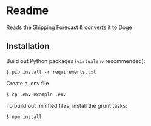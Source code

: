 # Readme

Reads the Shipping Forecast & converts it to Doge

## Installation

Build out Python packages (`virtualenv` recommended):

    $ pip install -r requirements.txt

Create a .env file

    $ cp .env-example .env

To build out minified files, install the grunt tasks:

    $ npm install
